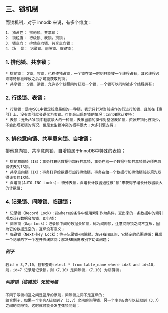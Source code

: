 ## 三、锁机制

而锁机制，对于 innodb 来说，有多个维度：

```
1. 独占性： 排他锁、共享锁；
2. 锁粒度： 行级锁、表锁，页锁；
3. 锁意向： 排他意向锁、共享意向锁；
4. 场  景： 记录锁、间隙锁、临键锁；
```

### 1. 排他锁、共享锁；

```
* 排他锁： X锁，写锁，也称作独占锁，一个锁在某一时刻只能被一个线程占有，其它线程必须等待锁被释放之后才可能获取到锁；
* 共享锁： S锁，读锁，允许多个线程同时获取一个锁，一个锁可以同时被多个线程拥有；
```

### 2. 行级锁、表锁；

```
* 行级锁：是MySQL中锁定粒度最细的一种锁，表示只针对当前操作的行进行加锁，且加在【索引】上，没有索引就会退化为表锁。可能会出现死锁的情况；InnDB默认支持；
* 表锁：是MySQL锁中粒度最大的一种锁，表示当前的操作对整张表加锁，资源开销比行锁少，不会出现死锁的情况，但是发生锁冲突的概率很大；大多引擎支持；
```

### 3. 排他意向锁、共享意向锁、自增锁；

排他意向锁、共享意向锁、自增锁属于InnoDB中特殊的表锁；

```
* 排他意向锁（IS）：事务打算给数据行加行共享锁，事务在给一个数据行加共享锁前必须先取得该表的IS锁。
* 共享意向锁（IX）：事务打算给数据行加行排他锁，事务在给一个数据行加排他锁前必须先取得该表的IX锁。
* 自增锁(AUTO-INC Locks): 特殊表锁，自增长计数器通过该“锁”来获得子增长计数器最大的计数值;
```

### 4. 记录锁、间隙锁、临键锁；

```
* 记录锁（Record Lock）：指where的条件中使用索引作为条件，查出来的一条数据中的索引项及该行数据会加锁，即行锁；
* 间隙锁（Gap Lock）：记录锁中间的数据会加锁，称为间隙锁，注意间隙锁之间不互斥，因为它的数据是空的，互斥没有意义；
* 临键锁（Next-key Lock）：等于记录锁+间隙锁。左开右闭区间，它锁定的范围遵循：最后一个记录的下一个左开右闭区间；解决RR隔离级别下幻读问题；
```

##### 例子

```
若id = 3,7,10，且有查询select * from table_name where id>3 and id<10，
则，id=7 记录是记录锁，则（7,10）是间隙锁，（7,10] 为临键锁；
```

##### 间隙锁（临键锁）死锁问题

```
不同于写锁相互之间是互斥的原则，间隙锁之间不是互斥的;
结合例子，如果一个事务A获取到了（3,7）之间的间隙锁，另一个事务B也可以获取到（3,7）之间的间隙锁。这时就可能会发生死锁问题；
```

## 